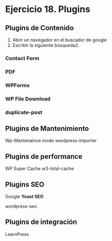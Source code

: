 # Ejercicio 18.  Plugins

## Plugins de Contenido
1. Abrir un navegador en el buscador de google
2. Escribir la siguiente búsqueda/).

### Contact Form 

### PDF

### **WPForms**

### **WP File Download**
### duplicate-post



## Plugins de Mantenimiento

Wp-Mantenaince mode
wordpress-importer

## Plugins de performance
WP Super Cache
w3-total-cache


## Plugins SEO
Google
**Yoast SEO**

wordpress-seo

##  Plugins de integración
 LearnPress
<!--stackedit_data:
eyJoaXN0b3J5IjpbLTcyOTI5NDg5NiwtNTE1ODkxODZdfQ==
-->